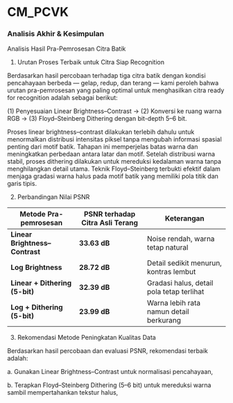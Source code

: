 # CM_PCVK

### Analisis Akhir & Kesimpulan
Analisis Hasil Pra-Pemrosesan Citra Batik
1. Urutan Proses Terbaik untuk Citra Siap Recognition

Berdasarkan hasil percobaan terhadap tiga citra batik dengan kondisi pencahayaan berbeda — gelap, redup, dan terang — kami peroleh bahwa urutan pra-pemrosesan yang paling optimal untuk menghasilkan citra ready for recognition adalah sebagai berikut:

(1) Penyesuaian Linear Brightness–Contrast →
(2) Konversi ke ruang warna RGB →
(3) Floyd–Steinberg Dithering dengan bit-depth 5–6 bit.

Proses linear brightness–contrast dilakukan terlebih dahulu untuk menormalkan distribusi intensitas piksel tanpa mengubah informasi spasial penting dari motif batik. Tahapan ini memperjelas batas warna dan meningkatkan perbedaan antara latar dan motif. Setelah distribusi warna stabil, proses dithering dilakukan untuk mereduksi kedalaman warna tanpa menghilangkan detail utama. Teknik Floyd–Steinberg terbukti efektif dalam menjaga gradasi warna halus pada motif batik yang memiliki pola titik dan garis tipis.

2. Perbandingan Nilai PSNR

| Metode Pra-pemrosesan          | PSNR terhadap Citra Asli Terang | Keterangan                                |
| ------------------------------ | ------------------------------- | ----------------------------------------- |
| **Linear Brightness–Contrast** | **33.63 dB**                    | Noise rendah, warna tetap natural         |
| **Log Brightness**             | **28.72 dB**                    | Detail sedikit menurun, kontras lembut    |
| **Linear + Dithering (5-bit)** | **32.39 dB**                    | Gradasi halus, detail pola tetap terlihat |
| **Log + Dithering (5-bit)**    | **23.99 dB**                    | Warna lebih rata namun detail berkurang   |

3. Rekomendasi Metode Peningkatan Kualitas Data

Berdasarkan hasil percobaan dan evaluasi PSNR, rekomendasi terbaik adalah:

a. Gunakan Linear Brightness–Contrast untuk normalisasi pencahayaan,

b. Terapkan Floyd–Steinberg Dithering (5–6 bit) untuk mereduksi warna sambil mempertahankan tekstur halus,
